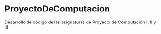 # ProyectoDeComputacion
Desarrollo de código de las asignaturas de Proyecto de Computación I, II y III
